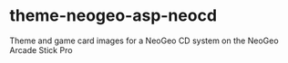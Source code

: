 # theme-neogeo-asp-neocd
Theme and game card images for a NeoGeo CD system on the NeoGeo Arcade Stick Pro
